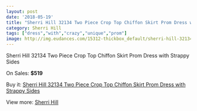 ```yaml
---
layout: post
date: '2018-05-19'
title: "Sherri Hill 32134 Two Piece Crop Top Chiffon Skirt Prom Dress with Strappy Sides"
category: Sherri Hill
tags: ["dress","with","crazy","unique","prom"]
image: http://img.eudances.com/15312-thickbox_default/sherri-hill-32134-two-piece-crop-top-chiffon-skirt-prom-dress-with-strappy-sides.jpg
---
```

Sherri Hill 32134 Two Piece Crop Top Chiffon Skirt Prom Dress with Strappy Sides

On Sales: **$519**
<a href="https://www.eudances.com/en/sherri-hill/4535-sherri-hill-32134-two-piece-crop-top-chiffon-skirt-prom-dress-with-strappy-sides.html"><amp-img layout="responsive" width="600" height="600" src="//img.eudances.com/15312-thickbox_default/sherri-hill-32134-two-piece-crop-top-chiffon-skirt-prom-dress-with-strappy-sides.jpg" alt="Sherri Hill 32134 Two Piece Crop Top Chiffon Skirt Prom Dress with Strappy Sides 0" /></a>
<a href="https://www.eudances.com/en/sherri-hill/4535-sherri-hill-32134-two-piece-crop-top-chiffon-skirt-prom-dress-with-strappy-sides.html"><amp-img layout="responsive" width="600" height="600" src="//img.eudances.com/15318-thickbox_default/sherri-hill-32134-two-piece-crop-top-chiffon-skirt-prom-dress-with-strappy-sides.jpg" alt="Sherri Hill 32134 Two Piece Crop Top Chiffon Skirt Prom Dress with Strappy Sides 1" /></a>
<a href="https://www.eudances.com/en/sherri-hill/4535-sherri-hill-32134-two-piece-crop-top-chiffon-skirt-prom-dress-with-strappy-sides.html"><amp-img layout="responsive" width="600" height="600" src="//img.eudances.com/15317-thickbox_default/sherri-hill-32134-two-piece-crop-top-chiffon-skirt-prom-dress-with-strappy-sides.jpg" alt="Sherri Hill 32134 Two Piece Crop Top Chiffon Skirt Prom Dress with Strappy Sides 2" /></a>
<a href="https://www.eudances.com/en/sherri-hill/4535-sherri-hill-32134-two-piece-crop-top-chiffon-skirt-prom-dress-with-strappy-sides.html"><amp-img layout="responsive" width="600" height="600" src="//img.eudances.com/15316-thickbox_default/sherri-hill-32134-two-piece-crop-top-chiffon-skirt-prom-dress-with-strappy-sides.jpg" alt="Sherri Hill 32134 Two Piece Crop Top Chiffon Skirt Prom Dress with Strappy Sides 3" /></a>
<a href="https://www.eudances.com/en/sherri-hill/4535-sherri-hill-32134-two-piece-crop-top-chiffon-skirt-prom-dress-with-strappy-sides.html"><amp-img layout="responsive" width="600" height="600" src="//img.eudances.com/15315-thickbox_default/sherri-hill-32134-two-piece-crop-top-chiffon-skirt-prom-dress-with-strappy-sides.jpg" alt="Sherri Hill 32134 Two Piece Crop Top Chiffon Skirt Prom Dress with Strappy Sides 4" /></a>
<a href="https://www.eudances.com/en/sherri-hill/4535-sherri-hill-32134-two-piece-crop-top-chiffon-skirt-prom-dress-with-strappy-sides.html"><amp-img layout="responsive" width="600" height="600" src="//img.eudances.com/15314-thickbox_default/sherri-hill-32134-two-piece-crop-top-chiffon-skirt-prom-dress-with-strappy-sides.jpg" alt="Sherri Hill 32134 Two Piece Crop Top Chiffon Skirt Prom Dress with Strappy Sides 5" /></a>
<a href="https://www.eudances.com/en/sherri-hill/4535-sherri-hill-32134-two-piece-crop-top-chiffon-skirt-prom-dress-with-strappy-sides.html"><amp-img layout="responsive" width="600" height="600" src="//img.eudances.com/15313-thickbox_default/sherri-hill-32134-two-piece-crop-top-chiffon-skirt-prom-dress-with-strappy-sides.jpg" alt="Sherri Hill 32134 Two Piece Crop Top Chiffon Skirt Prom Dress with Strappy Sides 6" /></a>

Buy it: [Sherri Hill 32134 Two Piece Crop Top Chiffon Skirt Prom Dress with Strappy Sides](https://www.eudances.com/en/sherri-hill/4535-sherri-hill-32134-two-piece-crop-top-chiffon-skirt-prom-dress-with-strappy-sides.html "Sherri Hill 32134 Two Piece Crop Top Chiffon Skirt Prom Dress with Strappy Sides")

View more: [Sherri Hill](https://www.eudances.com/en/80-Sherri-Hill "Sherri Hill")